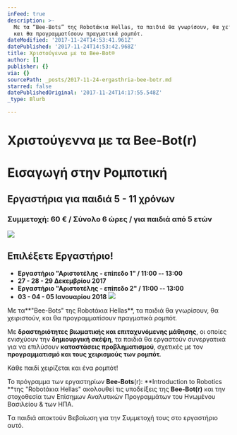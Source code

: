 ```yaml
---
inFeed: true
description: >-
  Με τα “Bee-Bots” της Robotάκια Hellas, τα παιδιά θα γνωρίσουν, θα χειριστούν,
  και θα προγραμματίσουν πραγματικά ρομπότ.
dateModified: '2017-11-24T14:53:41.961Z'
datePublished: '2017-11-24T14:53:42.968Z'
title: Χριστούγεννα με τα Bee-Bot®
author: []
publisher: {}
via: {}
sourcePath: _posts/2017-11-24-ergasthria-bee-botr.md
starred: false
datePublishedOriginal: '2017-11-24T14:17:55.548Z'
_type: Blurb

---
```

# Χριστούγεννα με τα Bee-Bot(r)

# Εισαγωγή στην Ρομποτική

## Εργαστήρια για παιδιά 5 - 11 χρόνων

### Συμμετοχή: 60 € / Σύνολο 6 ώρες / για παιδιά από 5 ετών
![](https://the-grid-user-content.s3-us-west-2.amazonaws.com/7ac2b041-ce5d-493a-ace9-81b6e4f868f2.png)

## **Επιλέξετε Εργαστήριο!**

* **Εργαστήριο "Αριστοτέλης - επίπεδο 1" / 11:00 -- 13:00**
* **27 - 28 - 29 Δεκεμβρίου 2017**
* **Εργαστήριο "Αριστοτέλης - επίπεδο 2" / 11:00 -- 13:00**
* **03 - 04 - 05 Ιανουαρίου 2018**
![](https://the-grid-user-content.s3-us-west-2.amazonaws.com/fced9fbe-a475-4358-a177-1a749198965e.png)

Με τα**"Bee-Bots" της Robotάκια Hellas**, τα παιδιά θα γνωρίσουν, θα χειριστούν, και θα προγραμματίσουν πραγματικά ρομπότ.

Με **δραστηριότητες βιωματικής και επιταχυνόμενης μάθησης**, οι οποίες ενισχύουν την **δημιουργική σκέψη**, τα παιδιά θα εργαστούν συνεργατικά για να επιλύσουν **καταστάσεις προβληματισμού**, σχετικές με τον **προγραμματισμό και τους χειρισμούς των ρομπότ.**

Κάθε παιδί χειρίζεται και ένα ρομπότ!

Το πρόγραμμα των εργαστηρίων **Bee-Bots**(r): **Introduction to Robotics **της "Robotάκια Hellas" ακολουθεί τις υποδείξεις της **Bee-Bot(r)** και την στοχοθεσία των Επίσημων Αναλυτικών Προγραμμάτων του Ηνωμένου Βασιλείου & των ΗΠΑ.

Tα παιδιά αποκτούν Βεβαίωση για την Συμμετοχή τους στο εργαστήριο αυτό.